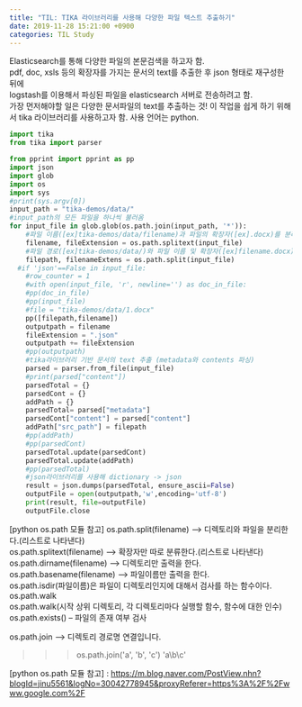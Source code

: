 ```yaml
---
title: "TIL: TIKA 라이브러리를 사용해 다양한 파일 텍스트 추출하기"
date: 2019-11-28 15:21:00 +0900
categories: TIL Study
---
```

Elasticsearch를 통해 다양한 파일의 본문검색을 하고자 함.  
pdf, doc, xsls 등의 확장자를 가지는 문서의 text를 추출한 후 json 형태로 재구성한 뒤에  
logstash를 이용해서 파싱된 파일을 elasticsearch 서버로 전송하려고 함.  
가장 먼저해야할 일은 다양한 문서파일의 text를 추출하는 것!
이 작업을 쉽게 하기 위해서 tika 라이브러리를 사용하고자 함.
사용 언어는 python.

```python
import tika
from tika import parser

from pprint import pprint as pp
import json
import glob
import os
import sys
#print(sys.argv[0])
input_path = "tika-demos/data/"
#input_path의 모든 파일을 하나씩 불러옴
for input_file in glob.glob(os.path.join(input_path, '*')):
    #파일 이름([ex]tika-demos/data/filename)과 파일의 확장자([ex].docx)를 분리
    filename, fileExtension = os.path.splitext(input_file)
    #파일 경로([ex]tika-demos/data/)와 파일 이름 및 확장자([ex]filename.docx)를 분리
    filepath, filenameExtens = os.path.split(input_file)
  #if 'json'==False in input_file:
    #row_counter = 1
    #with open(input_file, 'r', newline='') as doc_in_file:
    #pp(doc_in_file)
    #pp(input_file)
    #file = "tika-demos/data/1.docx"
    pp([filepath,filename])
    outputpath = filename
    fileExtension = ".json"
    outputpath += fileExtension
    #pp(outputpath)
    #tika라이브러리 기반 문서의 text 추출 (metadata와 contents 파싱)
    parsed = parser.from_file(input_file)
    #print(parsed["content"])
    parsedTotal = {}
    parsedCont = {}
    addPath = {}
    parsedTotal= parsed["metadata"]
    parsedCont["content"] = parsed["content"]
    addPath["src_path"] = filepath
    #pp(addPath)
    #pp(parsedCont)
    parsedTotal.update(parsedCont)
    parsedTotal.update(addPath)
    #pp(parsedTotal)
    #json라이브러리를 사용해 dictionary -> json 
    result = json.dumps(parsedTotal, ensure_ascii=False)
    outputFile = open(outputpath,'w',encoding='utf-8')
    print(result, file=outputFile)
    outputFile.close

```
[python os.path 모듈 참고] 
os.path.split(filename) --> 디렉토리와 파일을 분리한다.(리스트로 나타낸다)  
os.path.splitext(filename) --> 확장자만 따로 분류한다.(리스트로 나타낸다)  
os.path.dirname(filename) --> 디렉토리만 출력을 한다.  
os.path.basename(filename) --> 파일이름만 출력을 한다.  
os.path.isdir(파일이름)은 파일이 디렉토리인지에 대해서 검사를 하는 함수이다.  
os.path.walk  
os.path.walk(시작 상위 디렉토리, 각 디렉토리마다 실행할 함수, 함수에 대한 인수)  
os.path.exists() – 파일의 존재 여부 검사  

os.path.join --> 디렉토리 경로명 연결입니다.  
>>> os.path.join('a', 'b', 'c')
      'a\\b\\c'
      
[python os.path 모듈 참고] : https://m.blog.naver.com/PostView.nhn?blogId=jinu5561&logNo=30042778945&proxyReferer=https%3A%2F%2Fwww.google.com%2F
